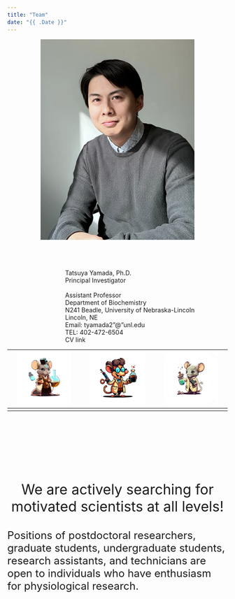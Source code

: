 ```yaml
---
title: "Team"
date: "{{ .Date }}"
---
```


<style>
    table {
        width: 100%;
    }
</style>

<div style="width: 70%; margin:auto">
<img src="Headshot_web.webp" style="margin-bottom: 1em; float:left"/>

<p style="float: right; margin-top: 15%">
Tatsuya Yamada, Ph.D.​ <br>
Principal Investigator<br><br>
Assistant Professor​<br>
Department of Biochemistry​<br>
N241 Beadle, University of Nebraska-Lincoln​<br>
Lincoln, NE​<br>
Email: tyamada2”@”unl.edu​<br>
TEL: 402-472-6504​<br>
CV link
​</p>
</div>


| <img src="News_left_1.webp" width="80%"/>      | <img src="News-middle_1.webp" width="80%"/> | <img src="News_right_1.webp" width="80%"/>     |
| :--:        |    :--:   |          :--: |
|       |       |    |


<p style="font-size: xx-large; margin-top: 5em; text-align:center">
We are actively searching for motivated scientists at all levels​!</p>
<p style="font-size: x-large;">
Positions of postdoctoral researchers, graduate students, undergraduate students, research assistants, and technicians are open to individuals who have enthusiasm for physiological research.</p>